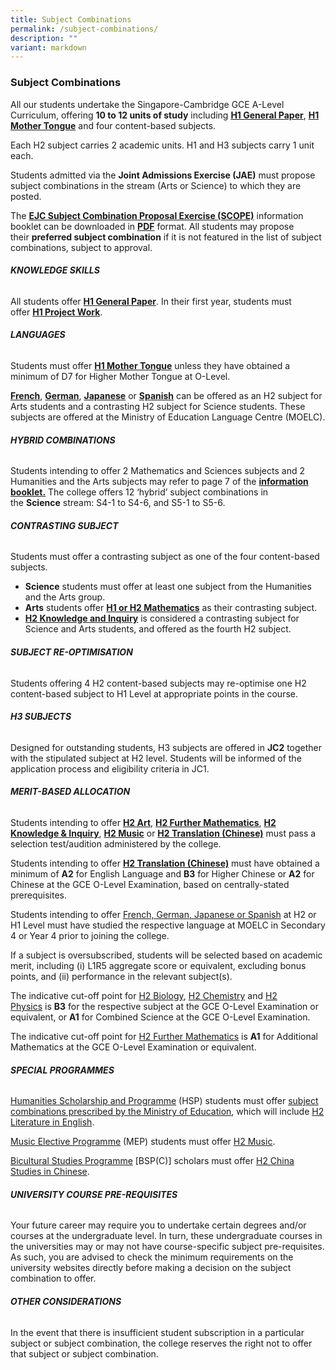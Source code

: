 ```yaml
---
title: Subject Combinations
permalink: /subject-combinations/
description: ""
variant: markdown
---
```

### **Subject Combinations**

All our students undertake the Singapore-Cambridge GCE A-Level Curriculum, offering **10 to 12 units of study** including **[H1 General Paper](/academic-subjects/Knowledge-Skills/general-paper/)**, **[H1 Mother Tongue](/academic-subjects/Languages/mother-tongue-languages/)** and four content-based subjects. 

Each H2 subject carries 2 academic units. H1 and H3 subjects carry 1 unit each.

Students admitted via the **Joint Admissions Exercise (JAE)** must propose subject combinations in the stream (Arts or Science) to which they are posted. 

The **[EJC Subject Combination Proposal Exercise (SCOPE)](/files/EJC_SCOPE_2024.pdf)** information booklet can be downloaded in **[PDF](/files/EJC-SCOPE-2024.pdf)** format. All students may propose their **preferred subject combination** if it is not featured in the list of subject combinations, subject to approval.



###### **KNOWLEDGE SKILLS**
All students offer **[H1 General Paper](/academic-subjects/Knowledge-Skills/general-paper/)**. In their first year, students must offer **[H1 Project Work](/academic-subjects/Knowledge-Skills/project-work/)**.


###### **LANGUAGES**
Students must offer **[H1 Mother Tongue](/academic-subjects/Languages/mother-tongue-languages/)** unless they have obtained a minimum of D7 for Higher Mother Tongue at O-Level.

**[French](/academic-subjects/Languages/foreign-languages/)**, **[German](/academic-subjects/Languages/foreign-languages/)**, **[Japanese](/academic-subjects/Languages/foreign-languages/)** or **[Spanish](/academic-subjects/Languages/foreign-languages/)** can be offered as an H2 subject for Arts students and a contrasting H2 subject for Science students. These subjects are offered at the Ministry of Education Language Centre (MOELC).


###### **HYBRID COMBINATIONS**
Students intending to offer 2 Mathematics and Sciences subjects and 2 Humanities and the Arts subjects may refer to page 7 of the **[information booklet.](/files/EJC-SCOPE-2024.pdf)** The college offers 12 ‘hybrid’ subject combinations in the **Science** stream: S4-1 to S4-6, and S5-1 to S5-6.


###### **CONTRASTING SUBJECT**
Students must offer a contrasting subject as one of the four content-based subjects.
- **Science** students must offer at least one subject from the Humanities and the Arts group.
- **Arts** students offer **[H1 or H2 Mathematics](/academic-subjects/Mathematics-and-Sciences/mathematics/)** as their contrasting subject.
- **[H2 Knowledge and Inquiry](/academic-subjects/Knowledge-Skills/knowledge-and-inquiry/)** is considered a contrasting subject for Science and Arts students, and offered as the fourth H2 subject.


###### **SUBJECT RE-OPTIMISATION**
Students offering 4 H2 content-based subjects may re-optimise one H2 content-based subject to H1 Level at appropriate points in the course.


###### **H3 SUBJECTS**
Designed for outstanding students, H3 subjects are offered in **JC2** together with the stipulated subject at H2 level. Students will be informed of the application process and eligibility criteria in JC1.


###### **MERIT-BASED ALLOCATION**
Students intending to offer **[H2 Art](/academic-subjects/Humanties-and-the-Arts/art/)**, **[H2 Further Mathematics](/academic-subjects/Mathematics-and-Sciences/futher-mathematics/)**, **[H2 Knowledge & Inquiry](/academic-subjects/Knowledge-Skills/knowledge-and-inquiry/)**, **[H2 Music](/academic-subjects/Humanties-and-the-Arts/music/)** or **[H2 Translation (Chinese)](/academic-subjects/Humanties-and-the-Arts/translation-chinese/)** must pass a selection test/audition administered by the college.

Students intending to offer **[H2 Translation (Chinese)](/academic-subjects/Humanties-and-the-Arts/translation-chinese/)** must have obtained a minimum of **A2** for English Language and **B3** for Higher Chinese or **A2** for Chinese at the GCE O-Level Examination, based on centrally-stated prerequisites.

Students intending to offer [French, German, Japanese or Spanish](/academic-subjects/Languages/foreign-languages/) at H2 or H1 Level must have studied the respective language at MOELC in Secondary 4 or Year 4 prior to joining the college.

If a subject is oversubscribed, students will be selected based on academic merit, including (i) L1R5 aggregate score or equivalent, excluding bonus points, and (ii) performance in the relevant subject(s).

The indicative cut-off point for [H2 Biology](/subjects/bio/), [H2 Chemistry](/subjects/chem/) and [H2 Physics](/subjects/phy/) is **B3** for the respective subject at the GCE O-Level Examination or equivalent, or **A1** for Combined Science at the GCE O-Level Examination.

The indicative cut-off point for [H2 Further Mathematics](/subjects/fmaths/) is **A1** for Additional Mathematics at the GCE O-Level Examination or equivalent.


###### **SPECIAL PROGRAMMES**

[Humanities Scholarship and Programme](/special-programmes/hsp/) (HSP) students must offer [subject combinations prescribed by the Ministry of Education](https://www.moe.gov.sg/financial-matters/awards-scholarships/programme-scholarships-pre-u), which will include [H2 Literature in English](/subjects/lit/).

[Music Elective Programme](/special-programmes/mep/) (MEP) students must offer [H2 Music](/subjects/music/).

[Bicultural Studies Programme](/special-programmes/bsp/) \[BSP(C)\] scholars must offer [H2 China Studies in Chinese](subjects/csc/).


###### **UNIVERSITY COURSE PRE-REQUISITES**
Your future career may require you to undertake certain degrees and/or courses at the undergraduate level. In turn, these undergraduate courses in the universities may or may not have course-specific subject pre-requisites. As such, you are advised to check the minimum requirements on the university websites directly before making a decision on the subject combination to offer.


###### **OTHER CONSIDERATIONS**
In the event that there is insufficient student subscription in a particular subject or subject combination, the college reserves the right not to offer that subject or subject combination.